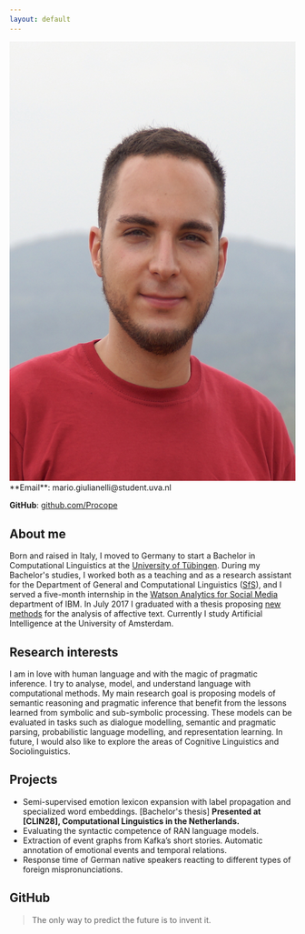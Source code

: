 ```yaml
---
layout: default
---
```


<img class="profile-picture" src="me.JPG">
**Email**: mario.giulianelli@student.uva.nl

**GitHub**: [github.com/Procope]()

## About me
Born and raised in Italy, I moved to Germany to start a Bachelor in Computational Linguistics at the [University of Tübingen](https://www.uni-tuebingen.de/en/university/profile/history-of-the-university.html). 
During my Bachelor's studies, I worked both as a teaching and as a research assistant for the Department of General and Computational Linguistics ([SfS](http://www.sfs.uni-tuebingen.de/en/chairs.html)), and I
served a five-month internship in the [Watson Analytics for Social Media](https://www.ibm.com/us-en/marketplace/social-media-data-analysis/details#product-header-top) department of IBM. In July 2017 I graduated with a
thesis proposing [new methods](https://arxiv.org/abs/1708.03910) for the analysis of affective text.
Currently I study Artificial Intelligence at the University of Amsterdam.

## Research interests
I am in love with human language and with the magic of pragmatic inference. I try to analyse, model, and understand language with computational methods. My main research goal is proposing models of semantic reasoning and pragmatic inference that benefit from the lessons learned from symbolic and sub-symbolic processing.
These models can be evaluated in tasks such as dialogue modelling, semantic and pragmatic parsing, probabilistic language modelling, and representation learning. In future, I would also like to explore the areas of Cognitive Linguistics and Sociolinguistics.
 
## Projects
- Semi-supervised emotion lexicon expansion with label propagation and specialized word embeddings. [Bachelor's thesis]
__Presented at [CLIN28], Computational Linguistics in the Netherlands.__
- Evaluating the syntactic competence of RAN language models.
- Extraction of event graphs from Kafka’s short stories. Automatic annotation of emotional events and temporal relations.
- Response time of German native speakers reacting to different types of foreign mispronunciations.

## GitHub

> The only way to predict the future is to invent it.
